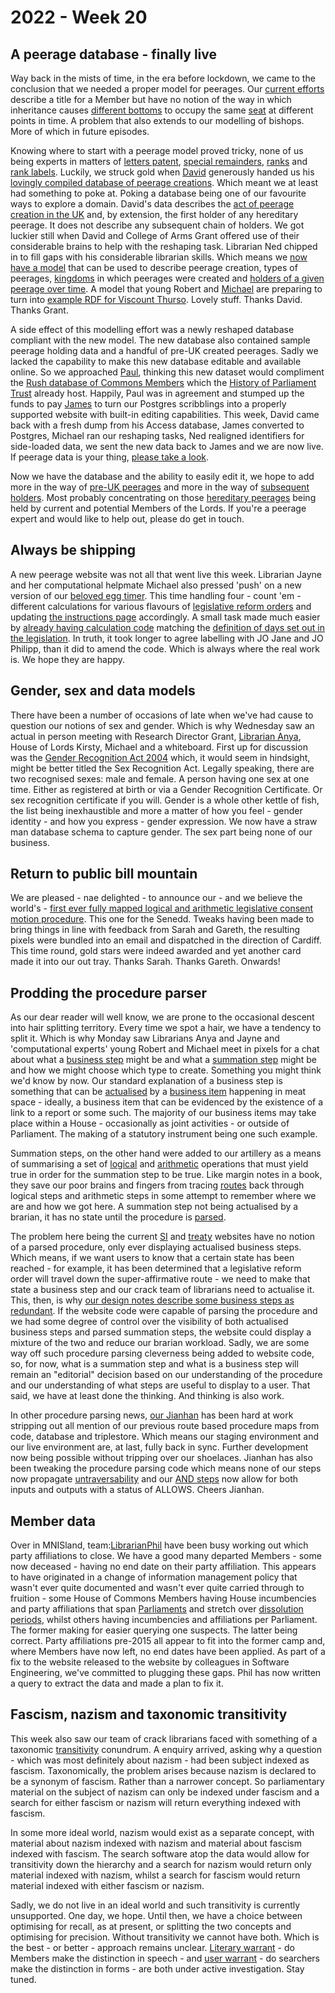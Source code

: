 # 2022 - Week 20

## A peerage database - finally live

Way back in the mists of time, in the era before lockdown, we came to the conclusion that we needed a proper model for peerages. Our [current efforts](http://data.parliament.uk/membersdataplatform/default.aspx) describe a title for a Member but have no notion of the way in which inheritance causes [different bottoms](https://ukparliament.github.io/ontologies/house-membership/house-membership-ontology.html#d4e63) to occupy the same [seat](https://ukparliament.github.io/ontologies/house-membership/house-membership-ontology.html#d4e29) at different points in time. A problem that also extends to our modelling of bishops. More of which in future episodes.

Knowing where to start with a peerage model proved tricky, none of us being experts in matters of [letters patent](https://ukparliament.github.io/ontologies/peerage/peerage-ontology.html#d4e179), [special remainders](https://ukparliament.github.io/ontologies/peerage/peerage-ontology.html#d4e101), [ranks](https://ukparliament.github.io/ontologies/peerage/peerage-ontology.html#d4e168) and [rank labels](https://ukparliament.github.io/ontologies/peerage/peerage-ontology.html#d4e146). Luckily, we struck gold when [David](https://twitter.com/clerkly) generously handed us his [lovingly compiled database of peerage creations](http://peerages.info/). Which meant we at least had something to poke at. Poking a database being one of our favourite ways to explore a domain. David's data describes the [act of peerage creation in the UK](http://peerages.info/peerages.htm) and, by extension, the first holder of any hereditary peerage. It does not describe any subsequent chain of holders. We got luckier still when David and College of Arms Grant offered use of their considerable brains to help with the reshaping task. Librarian Ned chipped in to fill gaps with his considerable librarian skills. Which means we [now have a model](https://ukparliament.github.io/ontologies/peerage/peerage-ontology.html) that can be used to describe peerage creation, types of peerages, [kingdoms](https://ukparliament.github.io/ontologies/peerage/peerage-ontology.html#d4e157) in which peerages were created and [holders of a given peerage over time](https://ukparliament.github.io/ontologies/peerage/peerage-ontology.html#d4e112). A model that young Robert and [Michael](https://twitter.com/fantasticlife) are preparing to turn into [example RDF for Viscount Thurso](https://github.com/ukparliament/ontologies/tree/master/example-rdf/house-membership/john-thurso). Lovely stuff. Thanks David. Thanks Grant.

A side effect of this modelling effort was a newly reshaped database compliant with the new model. The new database also contained sample peerage holding data and a handful of pre-UK created peerages. Sadly we lacked the capability to make this new database editable and available online. So we approached [Paul](https://twitter.com/pseaward1), thinking this new dataset would compliment the [Rush database of Commons Members](https://membersafter1832.historyofparliamentonline.org/) which the [History of Parliament Trust](https://historyofparliamentonline.org/) already host. Happily, Paul was in agreement and stumped up the funds to pay [James](https://twitter.com/jamesjefferies) to turn our Postgres scribblings into a properly supported website with built-in editing capabilities. This week, David came back with a fresh dump from his Access database, James converted to Postgres, Michael ran our reshaping tasks, Ned realigned identifiers for side-loaded data, we sent the new data back to James and we are now live. If peerage data is your thing, [please take a look](https://peerages.historyofparliamentonline.org/).

Now we have the database and the ability to easily edit it, we hope to add more in the way of [pre-UK peerages](https://peerages.historyofparliamentonline.org/kingdoms) and more in the way of [subsequent holders](https://peerages.historyofparliamentonline.org/peerages/394). Most probably concentrating on those [hereditary peerages](https://peerages.historyofparliamentonline.org/peerage_types/2) being held by current and potential Members of the Lords. If you're a peerage expert and would like to help out, please do get in touch.

## Always be shipping

A new peerage website was not all that went live this week. Librarian Jayne and her computational helpmate Michael also pressed 'push' on a new version of our [beloved egg timer](https://parliament-calendar.herokuapp.com/). This time handling four - count 'em - different calculations for various flavours of [legislative reform orders](https://www.parliament.uk/site-information/glossary/legislative-reform-orders/) and updating [the instructions page](https://parliament-calendar.herokuapp.com/meta/using) accordingly. A small task made much easier by [already having calculation code](https://parliament-calendar.herokuapp.com/bicameral_both_houses_sitting.rb.html) matching the [definition of days set out in the legislation](https://www.legislation.gov.uk/ukpga/2006/51/section/19). In truth, it took longer to agree labelling with JO Jane and JO Philipp, than it did to amend the code. Which is always where the real work is. We hope they are happy.

## Gender, sex and data models

There have been a number of occasions of late when we've had cause to question our notions of sex and gender. Which is why Wednesday saw an actual in person meeting with Research Director Grant, [Librarian Anya](https://twitter.com/bitten_), House of Lords Kirsty, Michael and a whiteboard. First up for discussion was the [Gender Recognition Act 2004](https://www.legislation.gov.uk/ukpga/2004/7/contents) which, it would seem in hindsight, might be better titled the Sex Recognition Act. Legally speaking, there are two recognised sexes: male and female. A person having one sex at one time. Either as registered at birth or via a Gender Recognition Certificate. Or sex recognition certificate if you will. Gender is a whole other kettle of fish, the list being inexhaustible and more a matter of how you feel - gender identity - and how you express - gender expression. We now have a straw man database schema to capture gender. The sex part being none of our business.

## Return to public bill mountain

We are pleased - nae delighted - to announce our - and we believe the world's - [first ever fully mapped logical and arithmetic legislative consent motion procedure](https://ukparliament.github.io/ontologies/procedure/maps/legislation/primary/public-bills/components/devolved-legislature-consent/senedd-cymru/senedd-cymru-consent.pdf). This one for the Senedd. Tweaks having been made to bring things in line with feedback from Sarah and Gareth, the resulting pixels were bundled into an email and dispatched in the direction of Cardiff. This time round, gold stars were indeed awarded and yet another card made it into our out tray. Thanks Sarah. Thanks Gareth. Onwards!

## Prodding the procedure parser

As our dear reader will well know, we are prone to the occasional descent into hair splitting territory. Every time we spot a hair, we have a tendency to split it. Which is why Monday saw Librarians Anya and Jayne and 'computational experts' young Robert and Michael meet in pixels for a chat about what a [business step](https://ukparliament.github.io/ontologies/procedure/maps/meta/design-notes/#current-states-of-a-business-step) might be and what a [summation step](https://ukparliament.github.io/ontologies/procedure/maps/meta/design-notes/#summation-steps) might be and how we might choose which type to create. Something you might think we'd know by now. Our standard explanation of a business step is something that can be [actualised](https://ukparliament.github.io/ontologies/procedure/procedure-ontology.html#d4e334) by a [business item](https://ukparliament.github.io/ontologies/procedure/procedure-ontology.html#d4e211) happening in meat space - ideally, a business item that can be evidenced by the existence of a link to a report or some such. The majority of our business items may take place within a House - occasionally as joint activities - or outside of Parliament. The making of a statutory instrument being one such example.

Summation steps, on the other hand were added to our artillery as a means of summarising a set of [logical](https://ukparliament.github.io/ontologies/procedure/maps/meta/design-notes/#logic-steps) and [arithmetic](https://ukparliament.github.io/ontologies/procedure/maps/meta/design-notes/#arithmetic-steps) operations that must yield true in order for the summation step to be true. Like margin notes in a book, they save our poor brains and fingers from tracing [routes](https://ukparliament.github.io/ontologies/procedure/procedure-ontology.html#d4e164) back through logical steps and arithmetic steps in some attempt to remember where we are and how we got here. A summation step not being actualised by a brarian, it has no state until the procedure is [parsed](https://ukparliament.github.io/ontologies/procedure/maps/meta/design-notes/#parsing-work-packages-subject-to-a-procedure).

The problem here being the current [SI](https://statutoryinstruments.parliament.uk/) and [treaty](https://treaties.parliament.uk/) websites have no notion of a parsed procedure, only ever displaying actualised business steps. Which means, if we want users to know that a certain state has been reached - for example, it has been determined that a legislative reform order will travel down the super-affirmative route - we need to make that state a business step and our crack team of librarians need to actualise it. This, then, is why [our design notes describe some business steps as redundant](https://ukparliament.github.io/ontologies/procedure/maps/meta/design-notes/#why-are-some-steps-redundant). If the website code were capable of parsing the procedure and we had some degree of control over the visibility of both actualised business steps and parsed summation steps, the website could display a mixture of the two and reduce our brarian workload. Sadly, we are some way off such procedure parsing cleverness being added to website code, so, for now, what is a summation step and what is a business step will remain an "editorial" decision based on our understanding of the procedure and our understanding of what steps are useful to display to a user. That said, we have at least done the thinking. And thinking is also work.

In other procedure parsing news, [our Jianhan](https://twitter.com/jianhanzhu) has been hard at work stripping out all mention of our previous route based procedure maps from code, database and triplestore. Which means our staging environment and our live environment are, at last, fully back in sync. Further development now being possible without tripping over our shoelaces. Jianhan has also been tweaking the procedure parsing code which means none of our steps now propagate [untraversability](https://ukparliament.github.io/ontologies/procedure/maps/meta/design-notes/#route-currentness-and-untraversability) and our [AND steps](https://ukparliament.github.io/ontologies/procedure/maps/meta/design-notes/#and-steps) now allow for both inputs and outputs with a status of ALLOWS. Cheers Jianhan.

## Member data

Over in MNISland, team:[LibrarianPhil](https://twitter.com/philbgorman) have been busy working out which party affiliations to close. We have a good many departed Members - some now deceased - having no end date on their party affiliation. This appears to have originated in a change of information management policy that wasn't ever quite documented and wasn't ever quite carried through to fruition - some House of Commons Members having House incumbencies and party affiliations that span [Parliaments](https://ukparliament.github.io/ontologies/time-period/time-period-ontology.html#d4e153) and stretch over [dissolution periods](https://ukparliament.github.io/ontologies/time-period/time-period-ontology.html#d4e166), whilst others having incumbencies and affiliations per Parliament. The former making for easier querying one suspects. The latter being correct. Party affiliations pre-2015 all appear to fit into the former camp and, where Members have now left, no end dates have been applied. As part of a fix to the website released to the website by colleagues in Software Engineering, we've committed to plugging these gaps. Phil has now written a query to extract the data and made a plan to fix it. 

## Fascism, nazism and taxonomic transitivity

This week also saw our team of crack librarians faced with something of a taxonomic [transitivity](https://en.wikipedia.org/wiki/Transitive_relation) conundrum. A enquiry arrived, asking why a question - which was most definitely about nazism - had been subject indexed as fascism. Taxonomically, the problem arises because nazism is declared to be a synonym of fascism. Rather than a narrower concept. So parliamentary material on the subject of nazism can only be indexed under fascism and a search for either fascism or nazism will return everything indexed with fascism.

In some more ideal world, nazism would exist as a separate concept, with material about nazism indexed with nazism and material about fascism indexed with fascism. The search software atop the data would allow for transitivity down the hierarchy and a search for nazism would return only material indexed with nazism, whilst a search for fascism would return material indexed with either fascism or nazism.

Sadly, we do not live in an ideal world and such transitivity is currently unsupported. One day, we hope. Until then, we have a choice between optimising for recall, as at present, or splitting the two concepts and optimising for precision. Without transitivity we cannot have both. Which is the best - or better - approach remains unclear. [Literary warrant](https://www.vocabularyserver.com/glossaries/boxesarrows/index.php?tema=15) - do Members make the distinction in speech -  and [user warrant](https://www.vocabularyserver.com/glossaries/boxesarrows/index.php?tema=31) - do searchers make the distinction in forms - are both under active investigation. Stay tuned. 